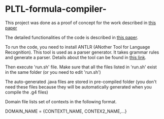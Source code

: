 # PLTL-formula-compiler-

This project was done as a proof of concept for the work described in [this paper](https://hal.inria.fr/hal-00916882)

The detailed functionalities of the code is described in [this paper](https://www.dropbox.com/s/rg0jhyeya67req8/report.pdf?dl=0).

To run the code, you need to install ANTLR (ANother Tool for Language Recognition). This tool is used as a parser generator. It takes grammar rules and generate a parser. Details about the tool can be found in [this link](http://www.antlr.org/).

Then execute 'run.sh' file. Make sure that all the files listed in 'run.sh' exist in the same folder (or you need to edit 'run.sh')

The auto-generated .java files are stored in pre-compiled folder (you don't need these files because they will be automatically generated when you compile the .g4 files)

Domain file lists set of contexts in the following format.

DOMAIN_NAME = {CONTEXT1_NAME, CONTEX2_NAME,...}

